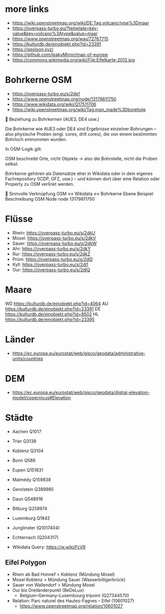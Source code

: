 # more links

* https://wiki.openstreetmap.org/wiki/DE:Tag:volcano:type%3Dmaar
* https://overpass-turbo.eu/?template=key-value&key=volcano%3Atype&value=maar
* https://www.openstreetmap.org/way/72767715
* https://kulturdb.de/einobjekt.php?id=23391
* https://geojson.xyz/
* https://github.com/leakyMirror/map-of-europe
* https://commons.wikimedia.org/wiki/File:Eifelkarte-2012.jpg

# Bohrkerne OSM

* https://overpass-turbo.eu/s/2de1
* https://www.openstreetmap.org/node/13179811750
* https://www.wikidata.org/wiki/Q17511706
* https://wiki.openstreetmap.org/wiki/Tag:man_made%3Dborehole

🧭 Beziehung zu Bohrkernen (AUE3, DE4 usw.)

Die Bohrkerne wie AUE3 oder DE4 sind Ergebnisse einzelner Bohrungen – also physische Proben (engl. cores, drill cores), die von einem bestimmten Bohrloch entnommen wurden.

In OSM-Logik gilt:

OSM beschreibt Orte, nicht Objekte → also die Bohrstelle, nicht die Proben selbst.

Bohrkerne gehören als Datensätze eher in Wikidata oder in dein eigenes Fachrepository (ICDP, GFZ, usw.) – und können dort über eine Relation oder Property zu OSM verlinkt werden.

🔗 Sinnvolle Verknüpfung OSM ↔ Wikidata ↔ Bohrkerne
Ebene	Beispiel	Beschreibung
OSM Node	node 13179811750

# Flüsse

* Rhein: https://overpass-turbo.eu/s/2dkU
* Mosel: https://overpass-turbo.eu/s/2dkV
* Sauer: https://overpass-turbo.eu/s/2dkW
* Ahr: https://overpass-turbo.eu/s/2dkY
* Rur: https://overpass-turbo.eu/s/2dkZ
* Prüm: https://overpass-turbo.eu/s/2dl0
* Kyll: https://overpass-turbo.eu/s/2dl1
* Our: https://overpass-turbo.eu/s/2dlQ

# Maare

WD https://kulturdb.de/einobjekt.php?id=4064
AU https://kulturdb.de/einobjekt.php?id=23391
DE https://kulturdb.de/einobjekt.php?id=8502
HL https://kulturdb.de/einobjekt.php?id=23395

# Länder

* https://ec.europa.eu/eurostat/web/gisco/geodata/administrative-units/countries

# DEM

* https://ec.europa.eu/eurostat/web/gisco/geodata/digital-elevation-model/copernicus#Elevation

# Städte

* Aachen Q1017
* Trier Q3138
* Koblenz Q3104
* Bonn Q586
* Eupen Q151831
* Malmédy Q159838
* Gerolstein Q389985
* Daun Q548918
* Bitburg Q258974
* Luxemburg Q1842
* Junglinster (Q1017404)
* Echternach (Q204317) 

* Wikidata Query: https://w.wiki/FcVR

## Eifel Polygon

* Rhein ab Bad Honnef > Koblenz (Mündung Mosel)
* Mosel Koblenz > Mündung Sauer (Wasserbilligerbrück)
* Sauer von Wallendorf > Mündung Mosel
* Our bis Dreiländerpunkt (BeDeLux)
	*  Belgium–Germany–Luxembourg tripoint (Q27344570)
* Relation: Parc naturel des Hautes-Fagnes – Eifel (10601027)
	* https://www.openstreetmap.org/relation/10601027
